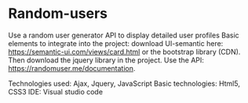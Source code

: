 # Random-users
Use a random user generator API to display detailed user profiles
Basic elements to integrate into the project: download UI-semantic here: https://semantic-ui.com/views/card.html
or the bootstrap library (CDN). Then download the jquery library in the project. Use the API: https://randomuser.me/documentation.

Technologies used: Ajax, Jquery, JavaScript
Basic technologies: Html5, CSS3
IDE: Visual studio code
